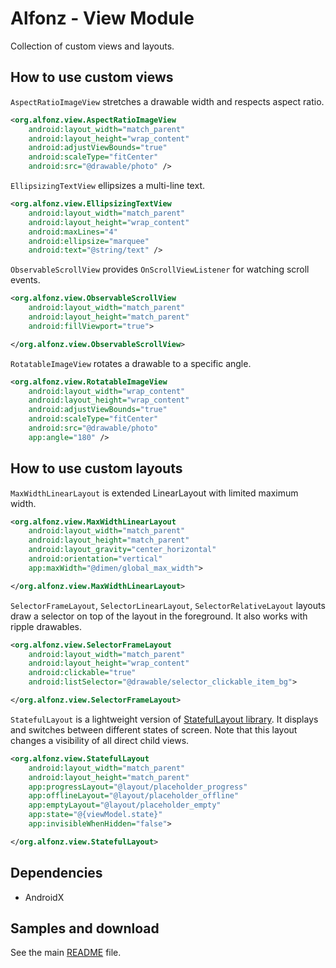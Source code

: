 Alfonz - View Module
====================

Collection of custom views and layouts.


How to use custom views
-----------------------

`AspectRatioImageView` stretches a drawable width and respects aspect ratio.

```xml
<org.alfonz.view.AspectRatioImageView
	android:layout_width="match_parent"
	android:layout_height="wrap_content"
	android:adjustViewBounds="true"
	android:scaleType="fitCenter"
	android:src="@drawable/photo" />
```

`EllipsizingTextView` ellipsizes a multi-line text.

```xml
<org.alfonz.view.EllipsizingTextView
	android:layout_width="match_parent"
	android:layout_height="wrap_content"
	android:maxLines="4"
	android:ellipsize="marquee"
	android:text="@string/text" />
```

`ObservableScrollView` provides `OnScrollViewListener` for watching scroll events.

```xml
<org.alfonz.view.ObservableScrollView
	android:layout_width="match_parent"
	android:layout_height="match_parent"
	android:fillViewport="true">

</org.alfonz.view.ObservableScrollView>
```

`RotatableImageView` rotates a drawable to a specific angle.

```xml
<org.alfonz.view.RotatableImageView
	android:layout_width="wrap_content"
	android:layout_height="wrap_content"
	android:adjustViewBounds="true"
	android:scaleType="fitCenter"
	android:src="@drawable/photo"
	app:angle="180" />
```


How to use custom layouts
-------------------------

`MaxWidthLinearLayout` is extended LinearLayout with limited maximum width.

```xml
<org.alfonz.view.MaxWidthLinearLayout
	android:layout_width="match_parent"
	android:layout_height="match_parent"
	android:layout_gravity="center_horizontal"
	android:orientation="vertical"
	app:maxWidth="@dimen/global_max_width">

</org.alfonz.view.MaxWidthLinearLayout>
```

`SelectorFrameLayout`, `SelectorLinearLayout`, `SelectorRelativeLayout` layouts draw a selector on top of the layout in the foreground. It also works with ripple drawables.

```xml
<org.alfonz.view.SelectorFrameLayout
	android:layout_width="match_parent"
	android:layout_height="wrap_content"
	android:clickable="true"
	android:listSelector="@drawable/selector_clickable_item_bg">

</org.alfonz.view.SelectorFrameLayout>
```

`StatefulLayout` is a lightweight version of [StatefulLayout library](https://github.com/jakubkinst/Android-StatefulLayout). It displays and switches between different states of screen. Note that this layout changes a visibility of all direct child views.

```xml
<org.alfonz.view.StatefulLayout
	android:layout_width="match_parent"
	android:layout_height="match_parent"
	app:progressLayout="@layout/placeholder_progress"
	app:offlineLayout="@layout/placeholder_offline"
	app:emptyLayout="@layout/placeholder_empty"
	app:state="@{viewModel.state}"
	app:invisibleWhenHidden="false">

</org.alfonz.view.StatefulLayout>
```


Dependencies
------------

* AndroidX


Samples and download
--------------------

See the main [README](https://github.com/petrnohejl/Alfonz/) file.
